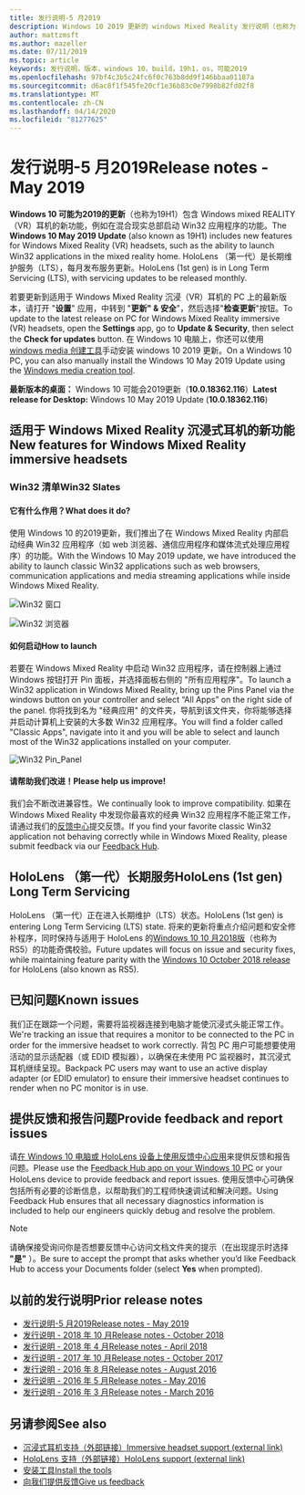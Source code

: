 ```yaml
---
title: 发行说明-5 月2019
description: Windows 10 2019 更新的 windows Mixed Reality 发行说明（也称为19H1）。
author: mattzmsft
ms.author: mazeller
ms.date: 07/11/2019
ms.topic: article
keywords: 发行说明，版本，windows 10，build，19h1，os，可能2019
ms.openlocfilehash: 97bf4c3b5c24fc6f0c763b8dd9f146bbaa01187a
ms.sourcegitcommit: d6ac8f1f545fe20cf1e36b83c0e7998b82fd02f8
ms.translationtype: MT
ms.contentlocale: zh-CN
ms.lasthandoff: 04/14/2020
ms.locfileid: "81277625"
---
```

# <a name="release-notes---may-2019"></a><span data-ttu-id="8b5c5-104">发行说明-5 月2019</span><span class="sxs-lookup"><span data-stu-id="8b5c5-104">Release notes - May 2019</span></span>

<span data-ttu-id="8b5c5-105">**Windows 10 可能为2019的更新**（也称为19H1）包含 Windows mixed REALITY （VR）耳机的新功能，例如在混合现实总部启动 Win32 应用程序的功能。</span><span class="sxs-lookup"><span data-stu-id="8b5c5-105">The **Windows 10 May 2019 Update** (also known as 19H1) includes new features for Windows Mixed Reality (VR) headsets, such as the ability to launch Win32 applications in the mixed reality home.</span></span> <span data-ttu-id="8b5c5-106">HoloLens （第一代）是长期维护服务（LTS），每月发布服务更新。</span><span class="sxs-lookup"><span data-stu-id="8b5c5-106">HoloLens (1st gen) is in Long Term Servicing (LTS), with servicing updates to be released monthly.</span></span>

<span data-ttu-id="8b5c5-107">若要更新到适用于 Windows Mixed Reality 沉浸（VR）耳机的 PC 上的最新版本，请打开 "**设置**" 应用，中转到 "**更新" & 安全**"，然后选择"**检查更新**"按钮。</span><span class="sxs-lookup"><span data-stu-id="8b5c5-107">To update to the latest release on PC for Windows Mixed Reality immersive (VR) headsets, open the **Settings** app, go to **Update & Security**, then select the **Check for updates** button.</span></span> <span data-ttu-id="8b5c5-108">在 Windows 10 电脑上，你还可以使用[windows media 创建工具](https://www.microsoft.com/software-download/windows10)手动安装 windows 10 2019 更新。</span><span class="sxs-lookup"><span data-stu-id="8b5c5-108">On a Windows 10 PC, you can also manually install the Windows 10 May 2019 Update using the [Windows media creation tool](https://www.microsoft.com/software-download/windows10).</span></span>

<span data-ttu-id="8b5c5-109">**最新版本的桌面：** Windows 10 可能会2019更新（**10.0.18362.116**）</span><span class="sxs-lookup"><span data-stu-id="8b5c5-109">**Latest release for Desktop:** Windows 10 May 2019 Update (**10.0.18362.116**)</span></span><br>

## <a name="new-features-for-windows-mixed-reality-immersive-headsets"></a><span data-ttu-id="8b5c5-110">适用于 Windows Mixed Reality 沉浸式耳机的新功能</span><span class="sxs-lookup"><span data-stu-id="8b5c5-110">New features for Windows Mixed Reality immersive headsets</span></span>

### <a name="win32-slates"></a><span data-ttu-id="8b5c5-111">Win32 清单</span><span class="sxs-lookup"><span data-stu-id="8b5c5-111">Win32 Slates</span></span>

#### <a name="what-does-it-do"></a><span data-ttu-id="8b5c5-112">它有什么作用？</span><span class="sxs-lookup"><span data-stu-id="8b5c5-112">What does it do?</span></span> 
<span data-ttu-id="8b5c5-113">使用 Windows 10 的2019更新，我们推出了在 Windows Mixed Reality 内部启动经典 Win32 应用程序（如 web 浏览器、通信应用程序和媒体流式处理应用程序）的功能。</span><span class="sxs-lookup"><span data-stu-id="8b5c5-113">With the Windows 10 May 2019 update, we have introduced the ability to launch classic Win32 applications such as web browsers, communication applications and media streaming applications while inside Windows Mixed Reality.</span></span> 

![Win32 窗口](images/mr-win32-slates-1.png)

![Win32 浏览器](images/mr-win32-slates-2.png)

#### <a name="how-to-launch"></a><span data-ttu-id="8b5c5-116">如何启动</span><span class="sxs-lookup"><span data-stu-id="8b5c5-116">How to launch</span></span>
<span data-ttu-id="8b5c5-117">若要在 Windows Mixed Reality 中启动 Win32 应用程序，请在控制器上通过 Windows 按钮打开 Pin 面板，并选择面板右侧的 "所有应用程序"。</span><span class="sxs-lookup"><span data-stu-id="8b5c5-117">To launch a Win32 application in Windows Mixed Reality, bring up the Pins Panel via the windows button on your controller and select “All Apps” on the right side of the panel.</span></span>  <span data-ttu-id="8b5c5-118">你将找到名为 "经典应用" 的文件夹，导航到该文件夹，你将能够选择并启动计算机上安装的大多数 Win32 应用程序。</span><span class="sxs-lookup"><span data-stu-id="8b5c5-118">You will find a folder called "Classic Apps", navigate into it and you will be able to select and launch most of the Win32 applications installed on your computer.</span></span>

![Win32 Pin_Panel](images/mr-win32-slates-pinspanel.png)

#### <a name="please-help-us-improve"></a><span data-ttu-id="8b5c5-120">请帮助我们改进！</span><span class="sxs-lookup"><span data-stu-id="8b5c5-120">Please help us improve!</span></span>
<span data-ttu-id="8b5c5-121">我们会不断改进兼容性。</span><span class="sxs-lookup"><span data-stu-id="8b5c5-121">We continually look to improve compatibility.</span></span>  <span data-ttu-id="8b5c5-122">如果在 Windows Mixed Reality 中发现你最喜欢的经典 Win32 应用程序不能正常工作，请通过我们的[反馈中心](https://support.microsoft.com//help/4021566/windows-10-send-feedback-to-microsoft-with-feedback-hub)提交反馈。</span><span class="sxs-lookup"><span data-stu-id="8b5c5-122">If you find your favorite classic Win32 application not behaving correctly while in Windows Mixed Reality, please submit feedback via our [Feedback Hub](https://support.microsoft.com//help/4021566/windows-10-send-feedback-to-microsoft-with-feedback-hub).</span></span>

## <a name="hololens-1st-gen-long-term-servicing"></a><span data-ttu-id="8b5c5-123">HoloLens （第一代）长期服务</span><span class="sxs-lookup"><span data-stu-id="8b5c5-123">HoloLens (1st gen) Long Term Servicing</span></span>

<span data-ttu-id="8b5c5-124">HoloLens （第一代）正在进入长期维护（LTS）状态。</span><span class="sxs-lookup"><span data-stu-id="8b5c5-124">HoloLens (1st gen) is entering Long Term Servicing (LTS) state.</span></span> <span data-ttu-id="8b5c5-125">将来的更新将重点介绍问题和安全修补程序，同时保持与适用于 HoloLens 的[Windows 10 10 月2018版](release-notes-october-2018.md)（也称为 RS5）的功能奇偶校验。</span><span class="sxs-lookup"><span data-stu-id="8b5c5-125">Future updates will focus on issue and security fixes, while maintaining feature parity with the [Windows 10 October 2018 release](release-notes-october-2018.md) for HoloLens (also known as RS5).</span></span> 

## <a name="known-issues"></a><span data-ttu-id="8b5c5-126">已知问题</span><span class="sxs-lookup"><span data-stu-id="8b5c5-126">Known issues</span></span>

<span data-ttu-id="8b5c5-127">我们正在跟踪一个问题，需要将监视器连接到电脑才能使沉浸式头能正常工作。</span><span class="sxs-lookup"><span data-stu-id="8b5c5-127">We're tracking an issue that requires a monitor to be connected to the PC in order for the immersive headset to work correctly.</span></span> <span data-ttu-id="8b5c5-128">背包 PC 用户可能想要使用活动的显示适配器（或 EDID 模拟器），以确保在未使用 PC 监视器时，其沉浸式耳机继续呈现。</span><span class="sxs-lookup"><span data-stu-id="8b5c5-128">Backpack PC users may want to use an active display adapter (or EDID emulator) to ensure their immersive headset continues to render when no PC monitor is in use.</span></span> 

## <a name="provide-feedback-and-report-issues"></a><span data-ttu-id="8b5c5-129">提供反馈和报告问题</span><span class="sxs-lookup"><span data-stu-id="8b5c5-129">Provide feedback and report issues</span></span>

<span data-ttu-id="8b5c5-130">请[在 Windows 10 电脑或 HoloLens 设备上使用反馈中心应用](give-us-feedback.md)来提供反馈和报告问题。</span><span class="sxs-lookup"><span data-stu-id="8b5c5-130">Please use the [Feedback Hub app on your Windows 10 PC](give-us-feedback.md) or your HoloLens device to provide feedback and report issues.</span></span> <span data-ttu-id="8b5c5-131">使用反馈中心可确保包括所有必要的诊断信息，以帮助我们的工程师快速调试和解决问题。</span><span class="sxs-lookup"><span data-stu-id="8b5c5-131">Using Feedback Hub ensures that all necessary diagnostics information is included to help our engineers quickly debug and resolve the problem.</span></span>

>[!NOTE]
><span data-ttu-id="8b5c5-132">请确保接受询问你是否想要反馈中心访问文档文件夹的提示（在出现提示时选择 **"是"** ）。</span><span class="sxs-lookup"><span data-stu-id="8b5c5-132">Be sure to accept the prompt that asks whether you’d like Feedback Hub to access your Documents folder (select **Yes** when prompted).</span></span>

## <a name="prior-release-notes"></a><span data-ttu-id="8b5c5-133">以前的发行说明</span><span class="sxs-lookup"><span data-stu-id="8b5c5-133">Prior release notes</span></span>

* [<span data-ttu-id="8b5c5-134">发行说明-5 月2019</span><span class="sxs-lookup"><span data-stu-id="8b5c5-134">Release notes - May 2019</span></span>](release-notes-may-2019.md)
* [<span data-ttu-id="8b5c5-135">发行说明 - 2018 年 10 月</span><span class="sxs-lookup"><span data-stu-id="8b5c5-135">Release notes - October 2018</span></span>](release-notes-october-2018.md)
* [<span data-ttu-id="8b5c5-136">发行说明 - 2018 年 4 月</span><span class="sxs-lookup"><span data-stu-id="8b5c5-136">Release notes - April 2018</span></span>](release-notes-april-2018.md)
* [<span data-ttu-id="8b5c5-137">发行说明 - 2017 年 10 月</span><span class="sxs-lookup"><span data-stu-id="8b5c5-137">Release notes - October 2017</span></span>](release-notes-october-2017.md)
* [<span data-ttu-id="8b5c5-138">发行说明 - 2016 年 8 月</span><span class="sxs-lookup"><span data-stu-id="8b5c5-138">Release notes - August 2016</span></span>](release-notes-august-2016.md)
* [<span data-ttu-id="8b5c5-139">发行说明 - 2016 年 5 月</span><span class="sxs-lookup"><span data-stu-id="8b5c5-139">Release notes - May 2016</span></span>](release-notes-may-2016.md)
* [<span data-ttu-id="8b5c5-140">发行说明 - 2016 年 3 月</span><span class="sxs-lookup"><span data-stu-id="8b5c5-140">Release notes - March 2016</span></span>](release-notes-march-2016.md)

## <a name="see-also"></a><span data-ttu-id="8b5c5-141">另请参阅</span><span class="sxs-lookup"><span data-stu-id="8b5c5-141">See also</span></span>
* [<span data-ttu-id="8b5c5-142">沉浸式耳机支持（外部链接）</span><span class="sxs-lookup"><span data-stu-id="8b5c5-142">Immersive headset support (external link)</span></span>](https://docs.microsoft.com/windows/mixed-reality/enthusiast-guide/troubleshooting-windows-mixed-reality)
* [<span data-ttu-id="8b5c5-143">HoloLens 支持（外部链接）</span><span class="sxs-lookup"><span data-stu-id="8b5c5-143">HoloLens support (external link)</span></span>](https://support.microsoft.com/products/hololens)
* [<span data-ttu-id="8b5c5-144">安装工具</span><span class="sxs-lookup"><span data-stu-id="8b5c5-144">Install the tools</span></span>](install-the-tools.md)
* [<span data-ttu-id="8b5c5-145">向我们提供反馈</span><span class="sxs-lookup"><span data-stu-id="8b5c5-145">Give us feedback</span></span>](give-us-feedback.md)

